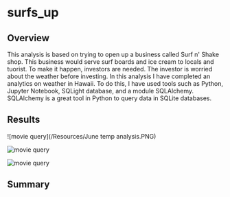 # surfs_up

## Overview

This analysis is based on trying to open up a business called Surf n' Shake shop. This business would serve surf boards and ice cream to locals and tuorist. To make it happen, investors are needed. The investor is worried about the weather before investing. In this analysis I have completed an analytics on weather in Hawaii. To do this, I have used tools such as Python, Jupyter Notebook, SQLight database, and a module SQLAlchemy. SQLAlchemy is a great tool in Python to query data in SQLite databases. 

## Results

 ![movie query](/Resources/June temp analysis.PNG)
 
  ![movie query](/Resources/movies_query.PNG)
  
   ![movie query](/Resources/movies_query.PNG)

## Summary



